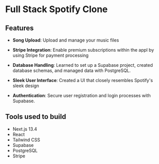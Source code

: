 # Full Stack Spotify Clone

## Features

- **Song Upload**: Upload and manage your music files

- **Stripe Integration**: Enable premium subscriptions within the appl by using Stripe for payment processing

- **Database Handling**: Learned to set up a Supabase project, created database schemas, and managed data with PostgreSQL.

- **Sleek User Interface**: Created a UI that closely resembles Spotify's sleek design

- **Authentication**: Secure user registration and login processes with Supabase.


## Tools used to build

- Next.js 13.4
- React
- Tailwind CSS
- Supabase
- PostgreSQL
- Stripe

